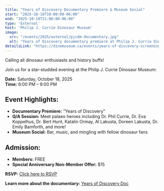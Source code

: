 ```yaml
---
title: "Years of Discovery Documentary Premiere & Museum Social"
start: "2025-10-18T18:00:00-06:00"
end: "2025-10-18T21:00:00-06:00"
type: 'External'
host: 'Philip J. Currie Dinosaur Museum'
image:
  src: "/events/2025/external/pjcdm-documentary.jpg"
  alt: "Years of Discovery documentary premiere at Philip J. Currie Dinosaur Museum"
detailsLink: "https://dinomuseum.ca/events/years-of-discovery-screening-and-social-members-night"
---
```


Calling all dinosaur enthusiasts and history buffs!

Join us for a star-studded evening at the Philip J. Currie Dinosaur Museum:

**Date:** Saturday, October 18, 2025  
**Time:** 6:00 PM – 9:00 PM  

## Event Highlights:
- **Documentary Premiere:** "Years of Discovery"
- **Q/A Session:** Meet palaeo heroes including Dr. Phil Currie, Dr. Eva Koppelhus, Dr. Bert Hunt, Katalin Ormay, Al Lakusta, Doreen Lakusta, Dr. Emily Bamforth, and more!
- **Museum Social:** Bar, music, and mingling with fellow dinosaur fans

## Admission:
- **Members:** FREE
- **Special Anniversary Non-Member Offer:** $15

**RSVP:** [Click here to RSVP](https://dinomuseum.ca/events/years-of-discovery-screening-and-social-members-night)

**Learn more about the documentary:** [Years of Discovery Doc](https://dinomuseum.ca/years-of-discovery-doc)
